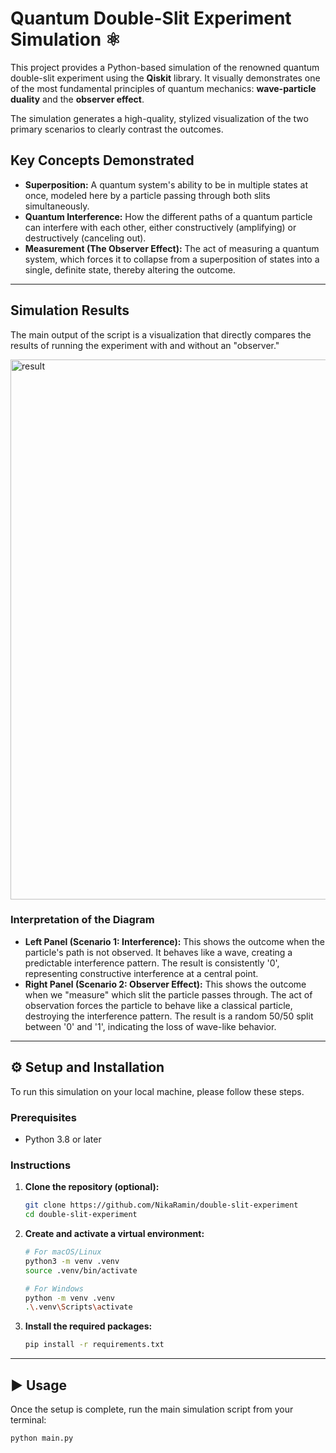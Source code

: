 # Quantum Double-Slit Experiment Simulation ⚛️

This project provides a Python-based simulation of the renowned quantum double-slit experiment using the **Qiskit** library. It visually demonstrates one of the most fundamental principles of quantum mechanics: **wave-particle duality** and the **observer effect**.

The simulation generates a high-quality, stylized visualization of the two primary scenarios to clearly contrast the outcomes.

## Key Concepts Demonstrated
* **Superposition:** A quantum system's ability to be in multiple states at once, modeled here by a particle passing through both slits simultaneously.
* **Quantum Interference:** How the different paths of a quantum particle can interfere with each other, either constructively (amplifying) or destructively (canceling out).
* **Measurement (The Observer Effect):** The act of measuring a quantum system, which forces it to collapse from a superposition of states into a single, definite state, thereby altering the outcome.

***
## Simulation Results

The main output of the script is a visualization that directly compares the results of running the experiment with and without an "observer."

<img width="1440" height="864" alt="result" src="https://github.com/user-attachments/assets/10b0b295-e86e-453e-8ada-4dc82a7e2061" />


### Interpretation of the Diagram
* **Left Panel (Scenario 1: Interference):** This shows the outcome when the particle's path is not observed. It behaves like a wave, creating a predictable interference pattern. The result is consistently '0', representing constructive interference at a central point.
* **Right Panel (Scenario 2: Observer Effect):** This shows the outcome when we "measure" which slit the particle passes through. The act of observation forces the particle to behave like a classical particle, destroying the interference pattern. The result is a random 50/50 split between '0' and '1', indicating the loss of wave-like behavior.

***

## ⚙️ Setup and Installation

To run this simulation on your local machine, please follow these steps.

### Prerequisites
* Python 3.8 or later

### Instructions
1.  **Clone the repository (optional):**
    ```bash
    git clone https://github.com/NikaRamin/double-slit-experiment
    cd double-slit-experiment
    ```

2.  **Create and activate a virtual environment:**
    ```bash
    # For macOS/Linux
    python3 -m venv .venv
    source .venv/bin/activate

    # For Windows
    python -m venv .venv
    .\.venv\Scripts\activate
    ```

3.  **Install the required packages:**
    ```bash
    pip install -r requirements.txt
    ```

***

## ▶️ Usage

Once the setup is complete, run the main simulation script from your terminal:
```bash
python main.py
